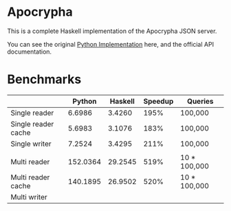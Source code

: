 # Apocrypha

This is a complete Haskell implementation of the Apocrypha JSON server.

You can see the original
[Python Implementation](https://github.com/gandalf-/apocrypha) here, and the
official API documentation.


# Benchmarks

|                     | Python   | Haskell | Speedup | Queries      |
|---------------------|----------|---------|---------|--------------|
| Single reader       | 6.6986   | 3.4260  | 195%    | 100,000      |
| Single reader cache | 5.6983   | 3.1076  | 183%    | 100,000      |
| Single writer       | 7.2524   | 3.4295  | 211%    | 100,000      |
|                     |          |         |         |              |
| Multi reader        | 152.0364 | 29.2545 | 519%    | 10 * 100,000 |
| Multi reader cache  | 140.1895 | 26.9502 | 520%    | 10 * 100,000 |
| Multi writer        |          |         |         |              |
